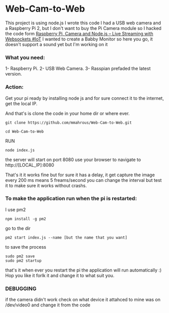 # Web-Cam-to-Web
This project is using node.js 
I wrote this code I had a USB web camera and a Raspberry Pi 2, but I don't want to buy the Pi Camera module so I hacked the code form [Raspberry Pi, Camera and Node.js – Live Streaming with Websockets #IoT](http://thejackalofjavascript.com/rpi-live-streaming/) I wanted to create a Babby Monitor so here you go, it doesn't support a sound yet but I'm working on it
### What you need:
1- Raspberry Pi.
2- USB Web Camera.
3- Rasspian prefaded the latest version.

### Action:
Get your pi ready by installing node js and for sure connect it to the internet, get the local IP.

And that's is clone the code in your home dir or where ever.
```
git clone https://github.com/mmahrous/Web-Cam-to-Web.git
```
```
cd Web-Cam-to-Web
```
RUN
```
node index.js
```
the server will start on port 8080
use your browser to navigate to http://[LOCAL_IP]:8080

That's it it works fine but for sure it has a delay, it get capture the image every 200 ms means 5 freams/second you can change the interval but test it to make sure it works without crashs. 

### To make the application run when the pi is restarted: 
I use pm2
```
npm install -g pm2
```
go to the dir
```
pm2 start index.js --name [but the name that you want]
```
to save the process
```
sudo pm2 save
sudo pm2 startup
```

that's it when ever you restart the pi the application will run automatically :)
Hop you like it forlk it and change it to what suit you.

### DEBUGGING
if the camera didn't work check on what device it attahced to mine was on /dev/video0 and change it from the code

